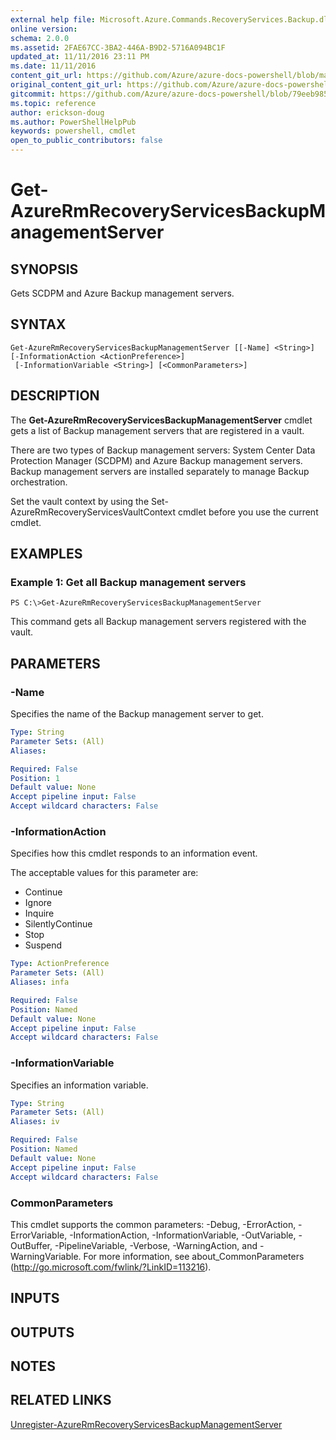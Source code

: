 ```yaml
---
external help file: Microsoft.Azure.Commands.RecoveryServices.Backup.dll-Help.xml
online version:
schema: 2.0.0
ms.assetid: 2FAE67CC-3BA2-446A-B9D2-5716A094BC1F
updated_at: 11/11/2016 23:11 PM
ms.date: 11/11/2016
content_git_url: https://github.com/Azure/azure-docs-powershell/blob/master/azureps-cmdlets-docs/ResourceManager/AzureRM.RecoveryServices.Backup/v2.1.0/Get-AzureRmRecoveryServicesBackupManagementServer.md
original_content_git_url: https://github.com/Azure/azure-docs-powershell/blob/master/azureps-cmdlets-docs/ResourceManager/AzureRM.RecoveryServices.Backup/v2.1.0/Get-AzureRmRecoveryServicesBackupManagementServer.md
gitcommit: https://github.com/Azure/azure-docs-powershell/blob/79eeb985ea480979357fb4695832a0c3d29a48bf
ms.topic: reference
author: erickson-doug
ms.author: PowerShellHelpPub
keywords: powershell, cmdlet
open_to_public_contributors: false
---
```


# Get-AzureRmRecoveryServicesBackupManagementServer

## SYNOPSIS
Gets SCDPM and Azure Backup management servers.

## SYNTAX

```
Get-AzureRmRecoveryServicesBackupManagementServer [[-Name] <String>] [-InformationAction <ActionPreference>]
 [-InformationVariable <String>] [<CommonParameters>]
```

## DESCRIPTION
The **Get-AzureRmRecoveryServicesBackupManagementServer** cmdlet gets a list of Backup management servers that are registered in a vault.

There are two types of Backup management servers: System Center Data Protection Manager (SCDPM) and Azure Backup management servers.
Backup management servers are installed separately to manage Backup orchestration.

Set the vault context by using the Set-AzureRmRecoveryServicesVaultContext cmdlet before you use the current cmdlet.

## EXAMPLES

### Example 1: Get all Backup management servers
```
PS C:\>Get-AzureRmRecoveryServicesBackupManagementServer
```

This command gets all Backup management servers registered with the vault.

## PARAMETERS

### -Name
Specifies the name of the Backup management server to get.

```yaml
Type: String
Parameter Sets: (All)
Aliases: 

Required: False
Position: 1
Default value: None
Accept pipeline input: False
Accept wildcard characters: False
```

### -InformationAction
Specifies how this cmdlet responds to an information event.

The acceptable values for this parameter are:

- Continue
- Ignore
- Inquire
- SilentlyContinue
- Stop
- Suspend

```yaml
Type: ActionPreference
Parameter Sets: (All)
Aliases: infa

Required: False
Position: Named
Default value: None
Accept pipeline input: False
Accept wildcard characters: False
```

### -InformationVariable
Specifies an information variable.

```yaml
Type: String
Parameter Sets: (All)
Aliases: iv

Required: False
Position: Named
Default value: None
Accept pipeline input: False
Accept wildcard characters: False
```

### CommonParameters
This cmdlet supports the common parameters: -Debug, -ErrorAction, -ErrorVariable, -InformationAction, -InformationVariable, -OutVariable, -OutBuffer, -PipelineVariable, -Verbose, -WarningAction, and -WarningVariable. For more information, see about_CommonParameters (http://go.microsoft.com/fwlink/?LinkID=113216).

## INPUTS

## OUTPUTS

## NOTES

## RELATED LINKS

[Unregister-AzureRmRecoveryServicesBackupManagementServer](./Unregister-AzureRmRecoveryServicesBackupManagementServer.md)



